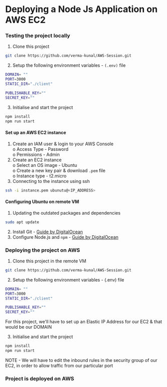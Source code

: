 # Deploying a Node Js Application on AWS EC2

### Testing the project locally
1. Clone this project
 ```bash
git clone https://github.com/verma-kunal/AWS-Session.git
```
2. Setup the following environment variables - ```(.env)``` file
```bash
DOMAIN= ""
PORT=3000
STATIC_DIR="./client"

PUBLISHABLE_KEY=""
SECRET_KEY=""
```
3. Initialise and start the project
```bash
npm install
npm run start
```

#### Set up an AWS EC2 instance

1. Create an IAM user & login to your AWS Console<br>
o    Access Type - Password<br>
o    Permissions - Admin
2. Create an EC2 instance<br>
o    Select an OS image - Ubuntu<br>
o    Create a new key pair & download ```.pem``` file<br>
o    Instance type - t2.micro
3. Connecting to the instance using ssh<br>

```bash
ssh -i instance.pem ubunutu@<IP_ADDRESS>
```

#### Configuring Ubuntu on remote VM

1. Updating the outdated packages and dependencies
```bash
sudo apt update
```

2. Install Git - [Guide by DigitalOcean](https://www.digitalocean.com/community/tutorials/how-to-install-git-on-ubuntu-20-04)
3. Configure Node.js and `npm` - [Guide by DigitalOcean](https://www.digitalocean.com/community/tutorials/how-to-install-node-js-on-ubuntu-20-04)


### Deploying the project on AWS
1. Clone this project in the remote VM
```bash
git clone https://github.com/verma-kunal/AWS-Session.git
```
2. Setup the following environment variables - (.env) file
```bash
DOMAIN= ""
PORT=3000
STATIC_DIR="./client"

PUBLISHABLE_KEY=""
SECRET_KEY=""
```
For this project, we'll have to set up an Elastic IP Address for our EC2 & that would be our DOMAIN

3. Initialise and start the project
```bash
npm install
npm run start
```
NOTE - We will have to edit the inbound rules in the security group of our EC2, in order to allow traffic from our particular port

### Project is deployed on AWS 
